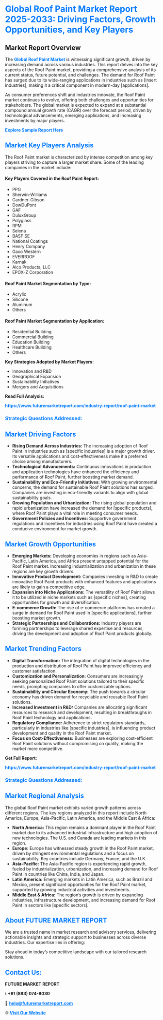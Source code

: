 <h1 style="color: #007BFF;">Global Roof Paint Market Report 2025-2033: Driving Factors, Growth Opportunities, and Key Players</h1>

<section id="overview">
<h2>Market Report Overview</h2>
<p>The <a href="https://www.futuremarketreport.com/industry-report/roof-paint-market" style="color: #007BFF; text-decoration: none;"><strong>Global Roof Paint Market</strong></a> is witnessing significant growth, driven by increasing demand across various industries. This report delves into the key aspects of the Roof Paint market, providing a comprehensive analysis of its current status, future potential, and challenges. The demand for Roof Paint has surged due to its wide-ranging applications in industries such as [insert industries], making it a critical component in modern-day [applications].</p>
<p>As consumer preferences shift and industries innovate, the Roof Paint market continues to evolve, offering both challenges and opportunities for stakeholders. The global market is expected to expand at a substantial compound annual growth rate (CAGR) over the forecast period, driven by technological advancements, emerging applications, and increasing investments by major players.</p>
</section>

<section id="overview">
<p><a href="https://www.futuremarketreport.com/request-sample/reportId=40395" style="color: #007BFF; text-decoration: none;"><strong>Explore Sample Report Here</strong></a></p>
</section>

<section id="key-players">
<h2 style="color: #007BFF;">Market Key Players Analysis</h2>
<p>The Roof Paint market is characterized by intense competition among key players striving to capture a larger market share. Some of the leading companies in the market include:</p>
<h4>Key Players Covered in the Roof Paint Report:</h4>
<ul><li>PPG</li><li>Sherwin-Williams</li><li>Gardner-Gibson</li><li>DowDuPont</li><li>GAF</li><li>DuluxGroup</li><li>Polyglass</li><li>RPM</li><li>Selena</li><li>BASF SE</li><li>National Coatings</li><li>Henry Company</li><li>Gaco Western</li><li>EVERROOF</li><li>Karnak</li><li>Alco Products, LLC</li><li>EPOX-Z Corporation</li></ul>
<h4>Roof Paint Market Segmentation by Type:</h4>
<ul><li>Acrylic</li><li>Silicone</li><li>Aluminum</li><li>Others</li></ul>

<h4>Roof Paint Market Segmentation by Application:</h4>
<ul><li>Residential Building</li><li>Commercial Building</li><li>Education Building</li><li>Healthcare Building</li><li>Others</li></ul>
<p><strong>Key Strategies Adopted by Market Players:</strong></p>
<ul>
<li>Innovation and R&D</li>
<li>Geographical Expansion</li>
<li>Sustainability Initiatives</li>
<li>Mergers and Acquisitions</li>
</ul>
</section>

<section>
<p><strong>Read Full Analysis: </strong></p><a href="https://www.futuremarketreport.com/industry-report/roof-paint-market" style="color: #007BFF; text-decoration: none;"><strong>https://www.futuremarketreport.com/industry-report/roof-paint-market</strong></a>
<h3 style="color: #007BFF;">Strategic Questions Addressed:</h3>
</section>

<section id="driving-factors">
<h2 style="color: #007BFF;">Market Driving Factors</h2>
<ul>
<li><strong>Rising Demand Across Industries:</strong> The increasing adoption of Roof Paint in industries such as [specific industries] is a major growth driver. Its versatile applications and cost-effectiveness make it a preferred choice among manufacturers.</li>
<li><strong>Technological Advancements:</strong> Continuous innovations in production and application technologies have enhanced the efficiency and performance of Roof Paint, further boosting market demand.</li>
<li><strong>Sustainability and Eco-Friendly Initiatives:</strong> With growing environmental concerns, the demand for sustainable Roof Paint solutions has surged. Companies are investing in eco-friendly variants to align with global sustainability goals.</li>
<li><strong>Growing Population and Urbanization:</strong> The rising global population and rapid urbanization have increased the demand for [specific products], where Roof Paint plays a vital role in meeting consumer needs.</li>
<li><strong>Government Policies and Incentives:</strong> Supportive government regulations and incentives for industries using Roof Paint have created a conducive environment for market growth.</li>
</ul>
</section>

<section id="growth-opportunities">
<h2 style="color: #007BFF;">Market Growth Opportunities</h2>
<ul>
<li><strong>Emerging Markets:</strong> Developing economies in regions such as Asia-Pacific, Latin America, and Africa present untapped potential for the Roof Paint market. Increasing industrialization and urbanization in these regions are key growth drivers.</li>
<li><strong>Innovative Product Development:</strong> Companies investing in R&D to create innovative Roof Paint products with enhanced features and applications are likely to gain a competitive edge.</li>
<li><strong>Expansion into Niche Applications:</strong> The versatility of Roof Paint allows it to be utilized in niche markets such as [specific niches], creating opportunities for growth and diversification.</li>
<li><strong>E-commerce Growth:</strong> The rise of e-commerce platforms has created a surge in demand for Roof Paint used in [specific applications], further boosting market growth.</li>
<li><strong>Strategic Partnerships and Collaborations:</strong> Industry players are forming partnerships to leverage shared expertise and resources, driving the development and adoption of Roof Paint products globally.</li>
</ul>
</section>

<section id="trending-factors">
<h2 style="color: #007BFF;">Market Trending Factors</h2>
<ul>
<li><strong>Digital Transformation:</strong> The integration of digital technologies in the production and distribution of Roof Paint has improved efficiency and customer satisfaction.</li>
<li><strong>Customization and Personalization:</strong> Consumers are increasingly seeking personalized Roof Paint solutions tailored to their specific needs, prompting companies to offer customizable options.</li>
<li><strong>Sustainability and Circular Economy:</strong> The push towards a circular economy has driven demand for recyclable and reusable Roof Paint solutions.</li>
<li><strong>Increased Investment in R&D:</strong> Companies are allocating significant resources to research and development, resulting in breakthroughs in Roof Paint technology and applications.</li>
<li><strong>Regulatory Compliance:</strong> Adherence to strict regulatory standards, particularly in industries like [specific industries], is influencing product development and quality in the Roof Paint market.</li>
<li><strong>Focus on Cost-Effectiveness:</strong> Businesses are exploring cost-efficient Roof Paint solutions without compromising on quality, making the market more competitive.</li>
</ul>
</section>

<section>
<p><strong>Get Full Report: </strong></p><a href="https://www.futuremarketreport.com/industry-report/roof-paint-market" style="color: #007BFF; text-decoration: none;"><strong>https://www.futuremarketreport.com/industry-report/roof-paint-market</strong></a>
<h3 style="color: #007BFF;">Strategic Questions Addressed:</h3>
</section>


<section id="regional-analysis">
<h2 style="color: #007BFF;">Market Regional Analysis</h2>
<p>The global Roof Paint market exhibits varied growth patterns across different regions. The key regions analyzed in this report include North America, Europe, Asia-Pacific, Latin America, and the Middle East & Africa:</p>
<ul>
<li><strong>North America:</strong> This region remains a dominant player in the Roof Paint market due to its advanced industrial infrastructure and high adoption of new technologies. The U.S. and Canada are leading markets in this region.</li>
<li><strong>Europe:</strong> Europe has witnessed steady growth in the Roof Paint market, driven by stringent environmental regulations and a focus on sustainability. Key countries include Germany, France, and the U.K.</li>
<li><strong>Asia-Pacific:</strong> The Asia-Pacific region is experiencing rapid growth, fueled by industrialization, urbanization, and increasing demand for Roof Paint in countries like China, India, and Japan.</li>
<li><strong>Latin America:</strong> Emerging markets in Latin America, such as Brazil and Mexico, present significant opportunities for the Roof Paint market, supported by growing industrial activities and investments.</li>
<li><strong>Middle East & Africa:</strong> The region’s growth is driven by expanding industries, infrastructure development, and increasing demand for Roof Paint in sectors like [specific sectors].</li>
</ul>
</section>

<footer>
<h2 style="color: #007BFF;">About FUTURE MARKET REPORT</h2>
<p>We are a trusted name in market research and advisory services, delivering actionable insights and strategic support to businesses across diverse industries. Our expertise lies in offering:</p>

<p>Stay ahead in today’s competitive landscape with our tailored research solutions.</p>

<h2 style="color: #007BFF;">Contact Us:</h2>
<p><strong>FUTURE MARKET REPORT</strong></p>
<p>📞 <strong>+91 (883) 074-8030</strong></p>
<p>📧 <strong><a href="mailto:help@futuremarketreport.com" style="color: #007BFF;">help@futuremarketreport.com</a></strong></p>
<p>🌐 <strong><a href="https://www.futuremarketreport.com/" style="color: #007BFF;">Visit Our Website</a></strong></p>
</footer>